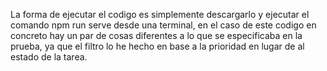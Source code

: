 La forma de ejecutar el codigo es simplemente descargarlo y ejecutar el comando npm run serve desde una terminal, en el caso de este codigo en concreto hay un par de cosas diferentes a lo que se especificaba en la prueba,
ya que el filtro lo he hecho en base a la prioridad en lugar de al estado de la tarea.
